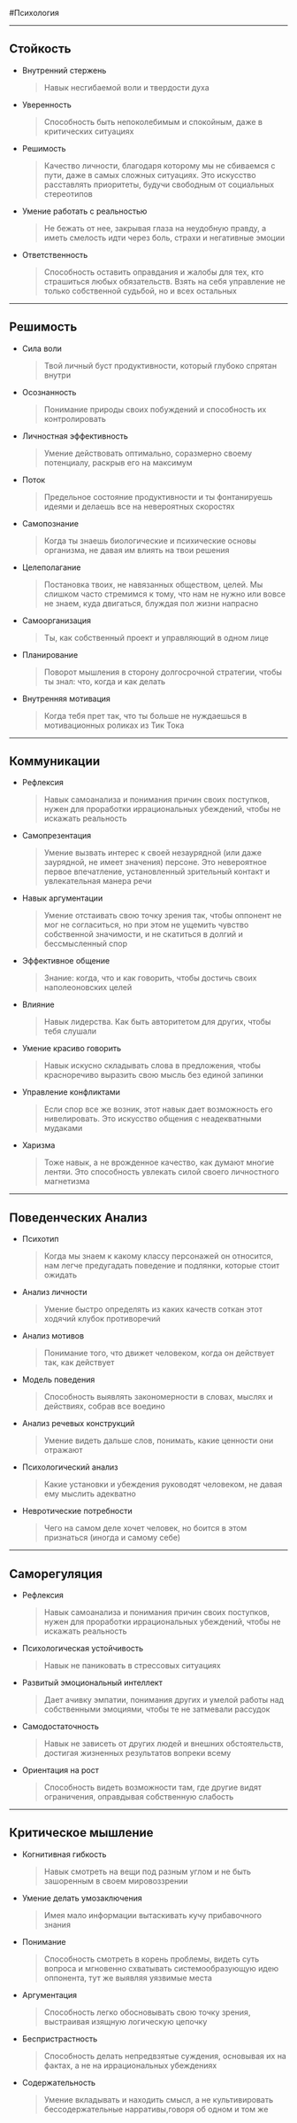 #Психология 

----
## Стойкость

- Внутренний стержень
	> Навык несгибаемой воли и твердости духа

- Уверенность
	> Способность быть непоколебимым и спокойным, даже в критических ситуациях

- Решимость
	> Качество личности, благодаря которому мы не сбиваемся с пути, даже в самых сложных ситуациях. Это искусство расставлять приоритеты, будучи свободным от социальных стереотипов

- Умение работать с реальностью
	> Не бежать от нее, закрывая глаза на неудобную правду, а иметь смелость идти через боль, страхи и негативные эмоции

- Ответственность
	> Способность оставить оправдания и жалобы для тех, кто страшиться любых обязательств. Взять на себя управление не только собственной судьбой, но и всех остальных

----
## Решимость

- Сила воли
	> Твой личный буст продуктивности, который глубоко спрятан внутри

- Осознанность
	> Понимание природы своих побуждений и способность их контролировать

- Личностная эффективность
	> Умение действовать оптимально, соразмерно своему потенциалу, раскрыв его на максимум

- Поток
	> Предельное состояние продуктивности и ты фонтанируешь идеями и делаешь все на невероятных скоростях

- Самопознание
	> Когда ты знаешь биологические и психические основы организма, не давая им влиять на твои решения

- Целеполагание
	> Постановка твоих, не навязанных обществом, целей. Мы слишком часто стремимся к тому, что нам не нужно или вовсе не знаем, куда двигаться, блуждая пол жизни напрасно

- Самоорганизация
	> Ты, как собственный проект и управляющий в одном лице

- Планирование
	> Поворот мышления в сторону долгосрочной стратегии, чтобы ты знал: что, когда и как делать

- Внутренняя мотивация
	> Когда тебя прет так, что ты больше не нуждаешься в мотивационных роликах из Тик Тока

----

## Коммуникации

- Рефлексия
	> Навык самоанализа и понимания причин своих поступков, нужен для проработки иррациональных убеждений, чтобы не искажать реальность 

- Самопрезентация
	> Умение вызвать интерес к своей незаурядной (или даже заурядной, не имеет значения) персоне. Это невероятное первое впечатление, установленный зрительный контакт и увлекательная манера речи

- Навык аргументации
	> Умение отстаивать свою точку зрения так, чтобы оппонент не мог не согласиться, но при этом не ущемить чувство собственной значимости, и не скатиться в долгий и бессмысленный спор

- Эффективное общение
	> Знание: когда, что и как говорить, чтобы достичь своих наполеоновских целей 

- Влияние
	> Навык лидерства. Как быть авторитетом для других, чтобы тебя слушали

- Умение красиво говорить
	> Навык искусно складывать слова в предложения, чтобы красноречиво выразить свою мысль без единой запинки 

- Управление конфликтами
	> Если спор все же возник, этот навык дает возможность его нивелировать. Это искусство общения с неадекватными мудаками

- Харизма
	> Тоже навык, а не врожденное качество, как думают многие лентяи. Это способность увлекать силой своего личностного магнетизма

----

## Поведенческих Анализ

- Психотип
	> Когда мы знаем к какому классу персонажей он относится, нам легче предугадать поведение и подлянки, которые стоит ожидать

- Анализ личности
	> Умение быстро определять из каких качеств соткан этот ходячий клубок противоречий

- Анализ мотивов
	> Понимание того, что движет человеком, когда он действует так, как действует

- Модель поведения
	> Способность выявлять закономерности в словах, мыслях и действиях, собрав все воедино

- Анализ речевых конструкций
	> Умение видеть дальше слов, понимать, какие ценности они отражают

- Психологический анализ
	> Какие установки и убеждения руководят человеком, не давая ему мыслить адекватно

- Невротические потребности
	> Чего на самом деле хочет человек, но боится в этом признаться (иногда и самому себе)

----

## Саморегуляция

- Рефлексия
	> Навык самоанализа и понимания причин своих поступков, нужен для проработки иррациональных убеждений, чтобы не искажать реальность 

- Психологическая устойчивость
	> Навык не паниковать в стрессовых ситуациях

- Развитый эмоциональный интеллект
	> Дает ачивку эмпатии, понимания других и умелой работы над собственными эмоциями, чтобы те не затмевали рассудок

- Самодостаточность
	> Навык не зависеть от других людей и внешних обстоятельств, достигая жизненных результатов вопреки всему

- Ориентация на рост
	> Способность видеть возможности там, где другие видят ограничения, оправдывая собственную слабость

----

## Критическое мышление

- Когнитивная гибкость
	> Навык смотреть на вещи под разным углом и не быть зашоренным в своем мировоззрении

- Умение делать умозаключения
	> Имея мало информации вытаскивать кучу прибавочного знания

- Понимание
	> Способность смотреть в корень проблемы, видеть суть вопроса и мгновенно схватывать  системообразующую идею оппонента, тут же выявляя уязвимые места

- Аргументация
	> Способность легко обосновывать свою точку зрения, выстраивая изящную логическую цепочку

- Беспристрастность
	> Способность делать непредвзятые суждения, основывая их на фактах, а не на иррациональных убеждениях  

- Содержательность
	> Умение вкладывать и находить смысл, а не культивировать бессодержательные нарративы,говоря об одном и том же